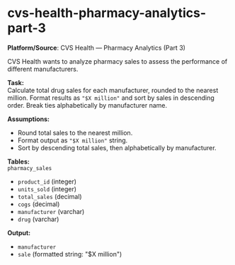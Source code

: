 # cvs-health-pharmacy-analytics-part-3

**Platform/Source**: CVS Health — Pharmacy Analytics (Part 3)

CVS Health wants to analyze pharmacy sales to assess the performance of different manufacturers.

**Task:**  
Calculate total drug sales for each manufacturer, rounded to the nearest million. Format results as `"$X million"` and sort by sales in descending order. Break ties alphabetically by manufacturer name.

**Assumptions:**  
- Round total sales to the nearest million.
- Format output as `"$X million"` string.
- Sort by descending total sales, then alphabetically by manufacturer.

**Tables:**  
`pharmacy_sales`  
- `product_id` (integer)  
- `units_sold` (integer)  
- `total_sales` (decimal)  
- `cogs` (decimal)  
- `manufacturer` (varchar)  
- `drug` (varchar)  

**Output:**  
- `manufacturer`  
- `sale` (formatted string: "$X million")
